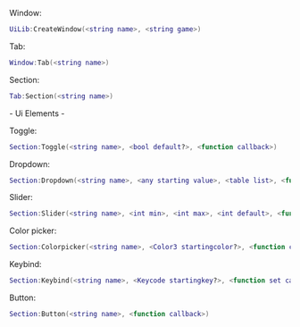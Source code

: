 Window:
```lua
UiLib:CreateWindow(<string name>, <string game>)
```
Tab:
```lua
Window:Tab(<string name>)
```

Section:
```lua
Tab:Section(<string name>)
```

\- Ui Elements -

Toggle:
```lua
Section:Toggle(<string name>, <bool default?>, <function callback>)
```

Dropdown:
```lua
Section:Dropdown(<string name>, <any starting value>, <table list>, <function callback>)
```

Slider:
```lua
Section:Slider(<string name>, <int min>, <int max>, <int default>, <function callback>, <bool nofill?>, <bool floor callback?>)
```

Color picker:
```lua
Section:Colorpicker(<string name>, <Color3 startingcolor?>, <function callback>)
```

Keybind:
```lua
Section:Keybind(<string name>, <Keycode startingkey?>, <function set callback>, <function input callback>)
```

Button:
```lua
Section:Button(<string name>, <function callback>)
```
